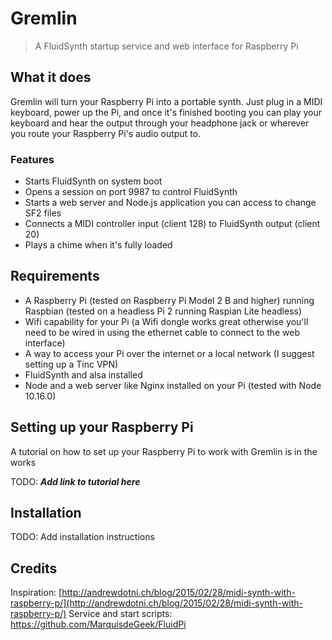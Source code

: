 # Gremlin

> A FluidSynth startup service and web interface for Raspberry Pi

## What it does

Gremlin will turn your Raspberry Pi into a portable synth. Just plug in a MIDI keyboard, power up the Pi, and once it's finished booting you can play your keyboard and hear the output through your headphone jack or wherever you route your Raspberry Pi's audio output to.

### Features

- Starts FluidSynth on system boot
- Opens a session on port 9987 to control FluidSynth
- Starts a web server and Node.js application you can access to change SF2 files
- Connects a MIDI controller input (client 128) to FluidSynth output (client 20)
- Plays a chime when it's fully loaded

## Requirements

- A Raspberry Pi (tested on Raspberry Pi Model 2 B and higher) running Raspbian (tested on a headless Pi 2 running Raspian Lite headless)
- Wifi capability for your Pi (a Wifi dongle works great otherwise you'll need to be wired in using the ethernet cable to connect to the web interface)
- A way to access your Pi over the internet or a local network (I suggest setting up a Tinc VPN)
- FluidSynth and alsa installed
- Node and a web server like Nginx installed on your Pi (tested with Node 10.16.0)

## Setting up your Raspberry Pi

A tutorial on how to set up your Raspberry Pi to work with Gremlin is in the works

TODO: *__Add link to tutorial here__*

## Installation

TODO: Add installation instructions

## Credits

Inspiration: [http://andrewdotni.ch/blog/2015/02/28/midi-synth-with-raspberry-p/](http://andrewdotni.ch/blog/2015/02/28/midi-synth-with-raspberry-p/)
Service and start scripts: https://github.com/MarquisdeGeek/FluidPi
